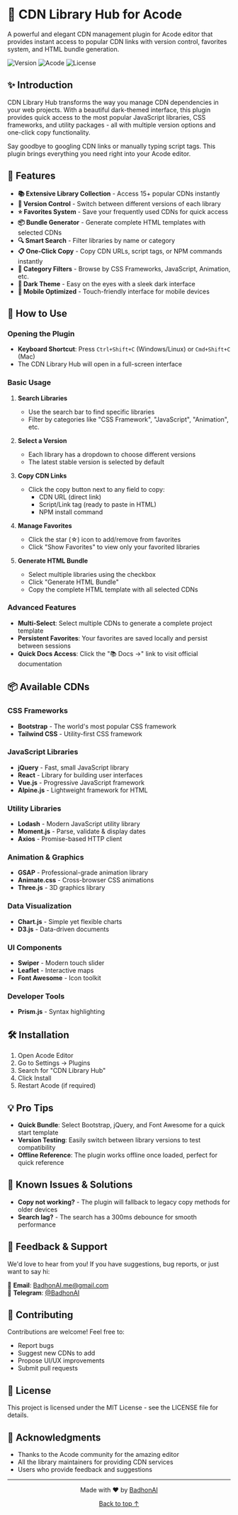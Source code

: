 # 🚀 CDN Library Hub for Acode

A powerful and elegant CDN management plugin for Acode editor that provides instant access to popular CDN links with version control, favorites system, and HTML bundle generation.

![Version](https://img.shields.io/badge/version-1.0.0-blue.svg)
![Acode](https://img.shields.io/badge/Acode-Plugin-purple.svg)
![License](https://img.shields.io/badge/license-MIT-green.svg)

## ✨ Introduction

CDN Library Hub transforms the way you manage CDN dependencies in your web projects. With a beautiful dark-themed interface, this plugin provides quick access to the most popular JavaScript libraries, CSS frameworks, and utility packages - all with multiple version options and one-click copy functionality.

Say goodbye to googling CDN links or manually typing script tags. This plugin brings everything you need right into your Acode editor.

## 🎯 Features

- **📚 Extensive Library Collection** - Access 15+ popular CDNs instantly
- **🔄 Version Control** - Switch between different versions of each library
- **⭐ Favorites System** - Save your frequently used CDNs for quick access
- **📦 Bundle Generator** - Generate complete HTML templates with selected CDNs
- **🔍 Smart Search** - Filter libraries by name or category
- **📋 One-Click Copy** - Copy CDN URLs, script tags, or NPM commands instantly
- **🎨 Category Filters** - Browse by CSS Frameworks, JavaScript, Animation, etc.
- **🌙 Dark Theme** - Easy on the eyes with a sleek dark interface
- **📱 Mobile Optimized** - Touch-friendly interface for mobile devices

## 📖 How to Use

### Opening the Plugin
- **Keyboard Shortcut**: Press `Ctrl+Shift+C` (Windows/Linux) or `Cmd+Shift+C` (Mac)
- The CDN Library Hub will open in a full-screen interface

### Basic Usage

1. **Search Libraries**
   - Use the search bar to find specific libraries
   - Filter by categories like "CSS Framework", "JavaScript", "Animation", etc.

2. **Select a Version**
   - Each library has a dropdown to choose different versions
   - The latest stable version is selected by default

3. **Copy CDN Links**
   - Click the copy button next to any field to copy:
     - CDN URL (direct link)
     - Script/Link tag (ready to paste in HTML)
     - NPM install command

4. **Manage Favorites**
   - Click the star (☆) icon to add/remove from favorites
   - Click "Show Favorites" to view only your favorited libraries

5. **Generate HTML Bundle**
   - Select multiple libraries using the checkbox
   - Click "Generate HTML Bundle"
   - Copy the complete HTML template with all selected CDNs

### Advanced Features

- **Multi-Select**: Select multiple CDNs to generate a complete project template
- **Persistent Favorites**: Your favorites are saved locally and persist between sessions
- **Quick Docs Access**: Click the "📚 Docs →" link to visit official documentation

## 📦 Available CDNs

### CSS Frameworks
- **Bootstrap** - The world's most popular CSS framework
- **Tailwind CSS** - Utility-first CSS framework

### JavaScript Libraries
- **jQuery** - Fast, small JavaScript library
- **React** - Library for building user interfaces
- **Vue.js** - Progressive JavaScript framework
- **Alpine.js** - Lightweight framework for HTML

### Utility Libraries
- **Lodash** - Modern JavaScript utility library
- **Moment.js** - Parse, validate & display dates
- **Axios** - Promise-based HTTP client

### Animation & Graphics
- **GSAP** - Professional-grade animation library
- **Animate.css** - Cross-browser CSS animations
- **Three.js** - 3D graphics library

### Data Visualization
- **Chart.js** - Simple yet flexible charts
- **D3.js** - Data-driven documents

### UI Components
- **Swiper** - Modern touch slider
- **Leaflet** - Interactive maps
- **Font Awesome** - Icon toolkit

### Developer Tools
- **Prism.js** - Syntax highlighting

## 🛠️ Installation

1. Open Acode Editor
2. Go to Settings → Plugins
3. Search for "CDN Library Hub"
4. Click Install
5. Restart Acode (if required)

## 💡 Pro Tips

- **Quick Bundle**: Select Bootstrap, jQuery, and Font Awesome for a quick start template
- **Version Testing**: Easily switch between library versions to test compatibility
- **Offline Reference**: The plugin works offline once loaded, perfect for quick reference

## 🐛 Known Issues & Solutions

- **Copy not working?** - The plugin will fallback to legacy copy methods for older devices
- **Search lag?** - The search has a 300ms debounce for smooth performance

## 📮 Feedback & Support

We'd love to hear from you! If you have suggestions, bug reports, or just want to say hi:

📧 **Email**: [BadhonAI.me@gmail.com](mailto:BadhonAI.me@gmail.com)  
💬 **Telegram**: [@BadhonAI](https://t.me/BadhonAI)

## 🤝 Contributing

Contributions are welcome! Feel free to:
- Report bugs
- Suggest new CDNs to add
- Propose UI/UX improvements
- Submit pull requests

## 📄 License

This project is licensed under the MIT License - see the LICENSE file for details.

## 🙏 Acknowledgments

- Thanks to the Acode community for the amazing editor
- All the library maintainers for providing CDN services
- Users who provide feedback and suggestions

---

<p align="center">
  Made with ❤️ by <a href="https://t.me/BadhonAI">BadhonAI</a>
</p>

<p align="center">
  <a href="#-cdn-library-hub-for-acode">Back to top ↑</a>
</p>